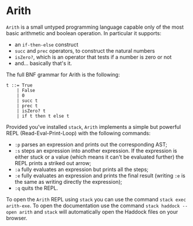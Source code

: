 # Arith

`Arith` is a small untyped programming language capable only of the most basic arithmetic and boolean operation. In particular it supports:
- an `if-then-else` construct
- `succ` and `prec` operators, to construct the natural numbers
- `isZero?`, which is an operator that tests if a number is zero or not
- and... basically that's it.

The full BNF grammar for Arith is the following:

    t ::= True
        | False
        | 0
        | succ t
        | prec t
        | isZero? t
        | if t then t else t
    
Provided you've installed `stack`, `Arith` implements a simple but powerful REPL (Read-Eval-Print-Loop) with the following commands:
- `:p` parses an expression and prints out the corresponding AST;
- `:s` steps an expression into another expression. If the expression is either stuck or a value (which means it can't be evaluated further) the REPL prints a striked out arrow;
- `:a` fully evaluates an expression but prints all the steps;
- `:e` fully evaluates an expression and prints the final result (writing `:e` is the same as writing directly the expression);
- `:q` quits the REPL.

To open the `Arith` REPL using `stack` you can use the command `stack exec arith-exe`. To open the documentation use the command `stack haddock --open arith` and `stack` will automatically open the Haddock files on your browser.
